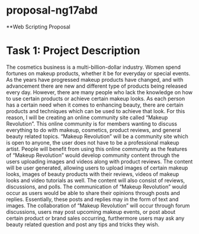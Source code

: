 # proposal-ng17abd

**Web Scripting Proposal

# Task 1: Project Description

The cosmetics business is a multi-billion-dollar industry. Women spend fortunes on makeup products, whether it be for everyday or special events. As the years have progressed makeup products have changed, and with advancement there are new and different type of products being released every day. However, there are many people who lack the knowledge on how to use certain products or achieve certain makeup looks. As each person has a certain need when it comes to enhancing beauty, there are certain products and techniques which can be used to achieve that look. For this reason, I will be creating an online community site called “Makeup Revolution”. This online community is for members wanting to discuss everything to do with makeup, cosmetics, product reviews, and general beauty related topics. “Makeup Revolution” will be a community site which is open to anyone, the user does not have to be a professional makeup artist. People will benefit from using this online community as the features of “Makeup Revolution” would develop community content through the users uploading images and videos along with product reviews. The content will be user generated, allowing users to upload images of certain makeup looks, images of beauty products with their reviews, videos of makeup looks and video tutorials as well. The content will also consist of reviews, discussions, and polls. The communication of “Makeup Revolution” would occur as users would be able to share their opinions through posts and replies. Essentially, these posts and replies may in the form of text and images. The collaboration of “Makeup Revolution” will occur through forum discussions, users may post upcoming makeup events, or post about certain product or brand sales occurring, furthermore users may ask any beauty related question and post any tips and tricks they wish. 

